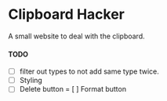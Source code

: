 # Clipboard Hacker

A small website to deal with the clipboard.

#### TODO

- [ ] filter out types to not add same type twice.
- [ ] Styling
- [ ] Delete button = [ ] Format button
